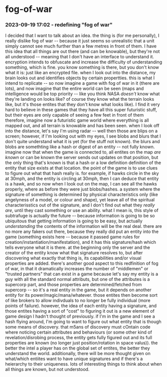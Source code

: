 # fog-of-war

### 2023-09-19 17:02 - redefining "fog of war"

I decided that I want to talk about an idea. the thing is (for me personally), I really dislike fog of war -- because it just seems so unrealistic that a unit simply cannot see much further than a few metres in front of them. I have this idea that all things are out there (and can be knowable), but they're not all understood -- meaning that I don't have an interface to understand it. encryption intends to obfuscate and increase the difficulty of understanding something, which is fine. you know something is there, but you don't know what it is: just like an encrypted file.
  when I look out into the distance, my brain looks out and identifies objects by certain propertties. this is what I intend to replicate -- so now imagine a game with fog of war in it (there are lots), and now imagine that the entire world can be seen (maps and intelligence would be top priority -- like you think NASA *doesn't* know what they're landing on looks like? of course they know what the terrain looks like, but it's those entites that they don't know what looks like). I find it very hard to believe in these games that they have all this super futuristic stuff, but their eyes are only capable of seeing a few feet in front of them
therefore, imagine now a futuristic game world where everything is all mapped out, and all terrain is knowable and has been seen. when I look off into the distance, let's say I'm using radar -- well then those are blips on a screen; however, if I'm looking out with my eyes, I see blobs and blurs that I don't quite understand what it is yet (for the stuff not known). the blurs and blobs are somethting like a hash or digest of an entity -- not fully known.
  imagine now that when the game is connected to, all entites on the map *are known* or can be known the server sends out updates on that position, but the only thing that's known is that a hash or a low definition definition of the entity that size exists at that location. the point of the game is to use clues to figure out what that hash really is. for example, if hawks circle in the sky at 30mph, and the entity is circling at 30mph, then I can deduce that entity is a hawk, and so now when I look out on the map, I can see all the hawks properly, where as before they were just blobs/hashes.
a system where the signature of something is determined by physical characteristics only (like angelyness of a model, or colour and shape), yet leave all of the spiritual characterisstics out of the signature, and I don't find out what they *really are*, until they cast something or use an ability. what I mean is, this style of subtrafuge is actually the future -- because information is going to be so ubiquitous that getting information is going to be easy, but actually *understanding* the contents of the information will be the real deal. there are no more any fakers out there, because they really did put an entity into the game (something exists here -- because it passed game rules for creation/instantiation/manifestation), and it has this signature/hash which tells everyone what it is there. at the beginning only the server and the creator of the entity know what that signature resolves to, but after discovering what exactly that thing is, its capabilities and/or visual properties are added.
  there's another good aspect to this redfinition of fog of war, in that it dramatically increases the number of "middlemen" or "trusted partners" that can exist in a game because let's say my entity is a guy with all the standard normal attributs, but one of the attributes is a supercorp part, and those properties are determined/fetched from supercorp -- so it's a real entity in the game, but it depends on another entity for its power/magic/mana/whatever. those entites then become sort of like brokers to allow indivduals to no longer be fully individual (more points of failure).
however, the idea of each entity having a signature, and those entites having a sort of "cost" to figuring it out is a new element of game design I hadn't thought of previously. if I'm in the game and I see a hash flying around, I'm going to want to figure out what entity that is though some means of discovery. that m5ans of discovery must cOntain code where noticing certain attributes and behaviours (or some other kind of revelation/disrobing process, the entity gets fully figured out and its full properties are known (no longer just position/rotation in space valus)). the better the intel a player has on the global set of entites, the better they understand the world. additionally, there will be more thought given on what/which entiites want to have unique signatures and if there's a heierarchy to their uniqueness.
lots of interesting things to think about when all things are known, but not understood.
